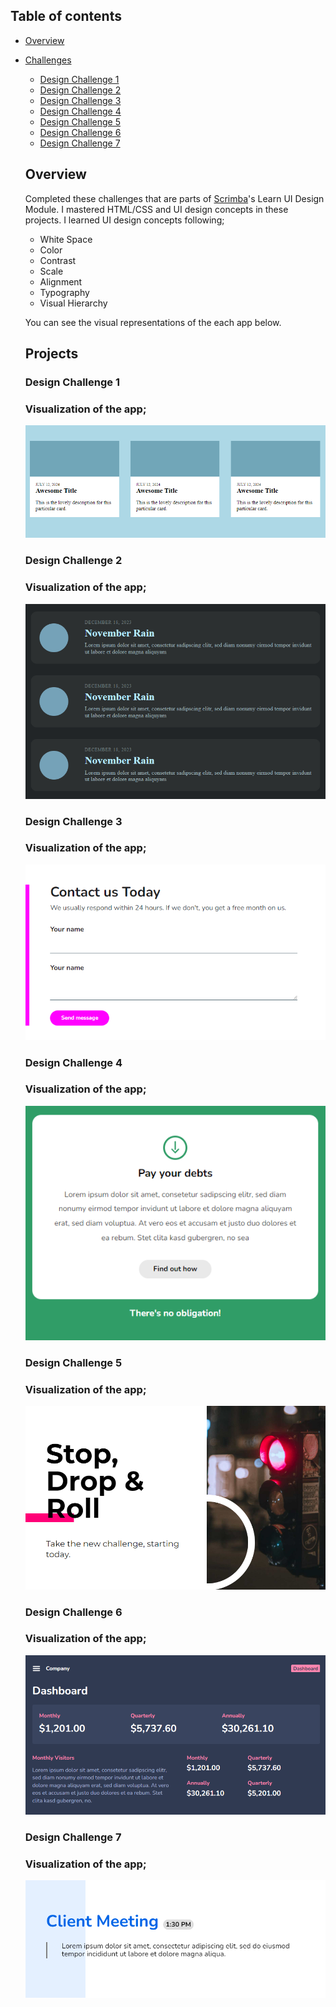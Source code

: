## Table of contents

- [Overview](#overview)

- [Challenges](#challenges)

  - [Design Challenge 1](#design-challenge-1)
  - [Design Challenge 2](#design-challenge-2)
  - [Design Challenge 3](#design-challenge-3)
  - [Design Challenge 4](#design-challenge-4)
  - [Design Challenge 5](#design-challenge-5)
  - [Design Challenge 6](#design-challenge-6)
  - [Design Challenge 7](#design-challenge-7)
    
    
  ## Overview

  Completed these challenges that are parts of [Scrimba](https://scrimba.com/learn/frontend/)'s Learn UI Design Module. I mastered HTML/CSS and UI design concepts in these projects. I learned UI design concepts following;
  - White Space
  - Color 
  - Contrast 
  - Scale
  - Alignment
  - Typography
  - Visual Hierarchy
  
  You can see the visual representations of the each app below.
  

  ## Projects

  ### Design Challenge 1

  ### Visualization of the app;
  ![image](./design-challenge-1/design-challenge-1.png)
  
  ### Design Challenge 2

  ### Visualization of the app;
  ![image](./design-challenge-2/design-challenge-2.png)
  
  ### Design Challenge 3

  ### Visualization of the app;
  ![image](./design-challenge-3/design-challenge-3.png)
  
  ### Design Challenge 4

  ### Visualization of the app;
  ![image](./design-challenge-4/design-challenge-4.png)
  
  ### Design Challenge 5

  ### Visualization of the app;
  ![image](./design-challenge-5/design-challenge-5.png)
  
  ### Design Challenge 6

  ### Visualization of the app;
  ![image](./design-challenge-6/design-challenge-6.png)
  
  
  ### Design Challenge 7

  ### Visualization of the app;
  ![image](./design-challenge-7/design-challenge-7.png)
 
 
 
 
 
  
  
